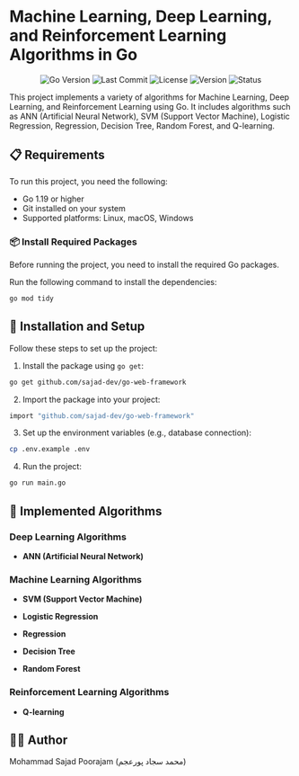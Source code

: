 # Machine Learning, Deep Learning, and Reinforcement Learning Algorithms in Go
<p align="center">
  <img src="https://img.shields.io/badge/Golang-1.21-blue?logo=go" alt="Go Version">
  <img src="https://img.shields.io/github/last-commit/sajad-dev/learning-algorithms-go?label=Last%20Commit&logo=github" alt="Last Commit">
  <img src="https://img.shields.io/badge/License-MIT-green.svg?style=flat" alt="License">
  <img src="https://img.shields.io/badge/Version-1.0.0-blue.svg?style=flat" alt="Version">
  <img src="https://img.shields.io/badge/Status-Stable-brightgreen.svg?style=flat" alt="Status">
</p>

This project implements a variety of algorithms for Machine Learning, Deep Learning, and Reinforcement Learning using Go. It includes algorithms such as ANN (Artificial Neural Network), SVM (Support Vector Machine), Logistic Regression, Regression, Decision Tree, Random Forest, and Q-learning.


## 📋 Requirements

To run this project, you need the following:  

- Go 1.19 or higher  
- Git installed on your system  
- Supported platforms: Linux, macOS, Windows  

### 📦 Install Required Packages 

Before running the project, you need to install the required Go packages.  

Run the following command to install the dependencies:  

```bash
go mod tidy
```

## 🚀 Installation and Setup 

Follow these steps to set up the project:  

1. Install the package using `go get`:  

```bash
go get github.com/sajad-dev/go-web-framework
```
2. Import the package into your project:  
   
```bash
import "github.com/sajad-dev/go-web-framework"
```

3. Set up the environment variables (e.g., database connection):  

```bash
cp .env.example .env
```

4. Run the project: 

```bash
go run main.go
```

## 🧠 Implemented Algorithms

### Deep Learning Algorithms 

- **ANN (Artificial Neural Network)**  

### Machine Learning Algorithms 

- **SVM (Support Vector Machine)**  

- **Logistic Regression**  

- **Regression**  

- **Decision Tree**  

- **Random Forest**  

### Reinforcement Learning Algorithms

- **Q-learning**  


## 🧑‍💻 Author

Mohammad Sajad Poorajam (محمد سجاد پورعجم)
